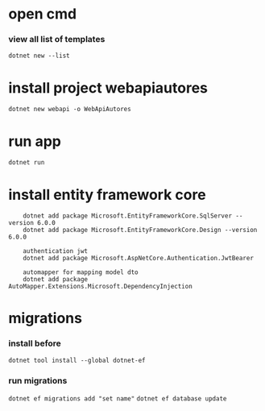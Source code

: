 # open cmd
### view all list of templates
``` dotnet new --list ```


# install project webapiautores
``` dotnet new webapi -o WebApiAutores ```

# run app
``` dotnet run ```

# install entity framework core
```
    dotnet add package Microsoft.EntityFrameworkCore.SqlServer --version 6.0.0
    dotnet add package Microsoft.EntityFrameworkCore.Design --version 6.0.0

    authentication jwt
    dotnet add package Microsoft.AspNetCore.Authentication.JwtBearer

    automapper for mapping model dto
    dotnet add package AutoMapper.Extensions.Microsoft.DependencyInjection
```

# migrations
### install before
``` dotnet tool install --global dotnet-ef ``` 
### run migrations
``` dotnet ef migrations add "set name" ```
``` dotnet ef database update ```
